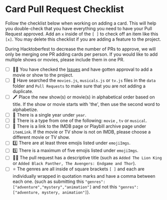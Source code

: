 # Card Pull Request Checklist

Follow the checklist below when working on adding a card. This will help you double-check that you have everything you need to have your Pull Request approved. Add an `x` inside of the `[ ]` to check off an item like this `[x]`. You may delete this checklist if you are adding a feature to the project. 

During Hacktoberfest to decrease the number of PRs to approve, we will only be merging one PR adding cards per person. If you would like to add multiple shows or movies, please include them in one PR. 

- [ ] 👍🏾 You have checked the [Issues](https://github.com/brittanyrw/emojiscreen/issues?q=is%3Aopen+is%3Aissue+label%3A%22add+emojis%22) and have gotten approval to add a movie or show to the project.
- [ ] 🔎 Have searched the `movies.js`, `musicals.js` or `tv.js` files in the `data` folder and `Pull Requests` to make sure that you are not adding a duplicate.
- [ ] 🖍️ Place the new show(s) or movie(s) in alphabetical order based on title. If the show or movie starts with 'the', then use the second word to alphabetize.
- [ ] 🌈 There is a single year under `year`. 
- [ ] 📅 There is a type from one of the following: `movie` , `tv` or `musical`.
- [ ] 🔗 There is a link to the IMDB page or Playbill archive page under `itemLink`. If the movie or TV show is not on IMDB, please choose a different movie or TV show.
- [ ] 3️⃣ There are at least three emojis listed under `emojiImgs`.
- [ ] 5️⃣ There is a maximum of five emojis listed under `emojiImgs`.
- [ ] 👍🏽 The pull request has a descriptive title (such as `Added The Lion King` or `Added Black Panther, The Avengers: Endgame and Thor`).
- [ ] ⭐ The genres are all inside of square brackets `[ ]` and each are individually wrapped in quotation marks and have a comma between each one. (such as submitting this `"genres": ["adventure","mystery","animation"]` and not this `"genres":["adventure, mystery, animation"]`).
